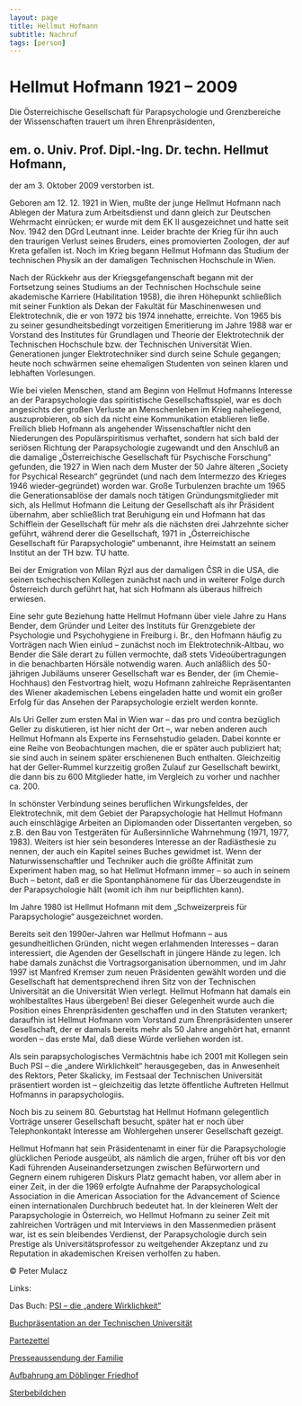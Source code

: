 ```yaml
---
layout: page
title: Hellmut Hofmann
subtitle: Nachruf
tags: [person]
---
```


# Hellmut Hofmann 1921 – 2009
Die Österreichische Gesellschaft für Parapsychologie und Grenzbereiche der Wissenschaften trauert um ihren Ehrenpräsidenten,

## em. o. Univ. Prof. Dipl.-Ing. Dr. techn. Hellmut Hofmann,
der am 3. Oktober 2009 verstorben ist.

Geboren am 12. 12. 1921 in Wien, mußte der junge Hellmut Hofmann nach Ablegen der Matura zum Arbeitsdienst und dann gleich zur Deutschen Wehrmacht einrücken; er wurde mit dem EK II ausgezeichnet und hatte seit Nov. 1942 den DGrd Leutnant inne. Leider brachte der Krieg für ihn auch den traurigen Verlust seines Bruders, eines promovierten Zoologen, der auf Kreta gefallen ist. Noch im Krieg begann Hellmut Hofmann das Studium der technischen Physik an der damaligen Technischen Hochschule in Wien.

Nach der Rückkehr aus der Kriegsgefangenschaft begann mit der Fortsetzung seines Studiums an der Technischen Hochschule seine akademische Karriere (Habilitation 1958), die ihren Höhepunkt schließlich mit seiner Funktion als Dekan der Fakultät für Maschinenwesen und Elektrotechnik, die er von 1972 bis 1974 innehatte, erreichte. Von 1965 bis zu seiner gesundheitsbedingt vorzeitigen Emeritierung im Jahre 1988 war er Vorstand des Institutes für Grundlagen und Theorie der Elektrotechnik der Technischen Hochschule bzw. der Technischen Universität Wien. Generationen junger Elektrotechniker sind durch seine Schule gegangen; heute noch schwärmen seine ehemaligen Studenten von seinen klaren und lebhaften Vorlesungen.

Wie bei vielen Menschen, stand am Beginn von Hellmut Hofmanns Interesse an der Parapsychologie das spiritistische Gesellschaftsspiel, war es doch angesichts der großen Verluste an Menschenleben im Krieg naheliegend, auszuprobieren, ob sich da nicht eine Kommunikation etablieren ließe. Freilich blieb Hofmann als angehender Wissenschaftler nicht den Niederungen des Populärspiritismus verhaftet, sondern hat sich bald der seriösen Richtung der Parapsychologie zugewandt und den Anschluß an die damalige „Österreichische Gesellschaft für Psychische Forschung“ gefunden, die 1927 in Wien nach dem Muster der 50 Jahre älteren „Society for Psychical Research“ gegründet (und nach dem Intermezzo des Krieges 1946 wieder-gegründet) worden war. Große Turbulenzen brachte um 1965 die Generationsablöse der damals noch tätigen Gründungsmitglieder mit sich, als Hellmut Hofmann die Leitung der Gesellschaft als ihr Präsident übernahm, aber schließlich trat Beruhigung ein und Hofmann hat das Schifflein der Gesellschaft für mehr als die nächsten drei Jahrzehnte sicher geführt, während derer die Gesellschaft, 1971 in „Österreichische Gesellschaft für Parapsychologie“ umbenannt, ihre Heimstatt an seinem Institut an der TH bzw. TU hatte.

Bei der Emigration von Milan Rýzl aus der damaligen ČSR in die USA, die seinen tschechischen Kollegen zunächst nach und in weiterer Folge durch Österreich durch geführt hat, hat sich Hofmann als überaus hilfreich erwiesen.

Eine sehr gute Beziehung hatte Hellmut Hofmann über viele Jahre zu Hans Bender, dem Gründer und Leiter des Instituts für Grenzgebiete der Psychologie und Psychohygiene in Freiburg i. Br., den Hofmann häufig zu Vorträgen nach Wien einlud – zunächst noch im Elektrotechnik-Altbau, wo Bender die Säle derart zu füllen vermochte, daß stets Videoübertragungen in die benachbarten Hörsäle notwendig waren. Auch anläßlich des 50-jährigen Jubiläums unserer Gesellschaft war es Bender, der (im Chemie-Hochhaus) den Festvortrag hielt, wozu Hofmann zahlreiche Repräsentanten des Wiener akademischen Lebens eingeladen hatte und womit ein großer Erfolg für das Ansehen der Parapsychologie erzielt werden konnte.

Als Uri Geller zum ersten Mal in Wien war – das pro und contra bezüglich Geller zu diskutieren, ist hier nicht der Ort –, war neben anderen auch Hellmut Hofmann als Experte ins Fernsehstudio geladen. Dabei konnte er eine Reihe von Beobachtungen machen, die er später auch publiziert hat; sie sind auch in seinem später erschienenen Buch enthalten. Gleichzeitig hat der Geller-Rummel kurzzeitig großen Zulauf zur Gesellschaft bewirkt, die dann bis zu 600 Mitglieder hatte, im Vergleich zu vorher und nachher ca. 200.

In schönster Verbindung seines beruflichen Wirkungsfeldes, der Elektrotechnik, mit dem Gebiet der Parapsychologie hat Hellmut Hofmann auch einschlägige Arbeiten an Diplomanden oder Dissertanten vergeben, so z.B. den Bau von Testgeräten für Außersinnliche Wahrnehmung (1971, 1977, 1983). Weiters ist hier sein besonderes Interesse an der Radiästhesie zu nennen, der auch ein Kapitel seines Buches gewidmet ist. Wenn der Naturwissenschaftler und Techniker auch die größte Affinität zum Experiment haben mag, so hat Hellmut Hofmann immer – so auch in seinem Buch – betont, daß er die Spontanphänomene für das Überzeugendste in der Parapsychologie hält (womit ich ihm nur beipflichten kann).

Im Jahre 1980 ist Hellmut Hofmann mit dem „Schweizerpreis für Parapsychologie“ ausgezeichnet worden.

Bereits seit den 1990er-Jahren war Hellmut Hofmann – aus gesundheitlichen Gründen, nicht wegen erlahmenden Interesses – daran interessiert, die Agenden der Gesellschaft in jüngere Hände zu legen. Ich habe damals zunächst die Vortragsorganisation übernommen, und im Jahr 1997 ist Manfred Kremser zum neuen Präsidenten gewählt worden und die Gesellschaft hat dementsprechend ihren Sitz von der Technischen Universität an die Universität Wien verlegt. Hellmut Hofmann hat damals ein wohlbestalltes Haus übergeben! Bei dieser Gelegenheit wurde auch die Position eines Ehrenpräsidenten geschaffen und in den Statuten verankert; daraufhin ist Hellmut Hofmann vom Vorstand zum Ehrenpräsidenten unserer Gesellschaft, der er damals bereits mehr als 50 Jahre angehört hat, ernannt worden – das erste Mal, daß diese Würde verliehen worden ist.

Als sein parapsychologisches Vermächtnis habe ich 2001 mit Kollegen sein Buch PSI – die „andere Wirklichkeit“ herausgegeben, das in Anwesenheit des Rektors, Peter Skalicky, im Festsaal der Technischen Universität präsentiert worden ist – gleichzeitig das letzte öffentliche Auftreten Hellmut Hofmanns in parapsychologiis.

Noch bis zu seinem 80. Geburtstag hat Hellmut Hofmann gelegentlich Vorträge unserer Gesellschaft besucht, später hat er noch über Telephonkontakt Interesse am Wohlergehen unserer Gesellschaft gezeigt.

Hellmut Hofmann hat sein Präsidentenamt in einer für die Parapsychologie glücklichen Periode ausgeübt, als nämlich die argen, früher oft bis vor den Kadi führenden Auseinandersetzungen zwischen Befürwortern und Gegnern einem ruhigeren Diskurs Platz gemacht haben, vor allem aber in einer Zeit, in der die 1969 erfolgte Aufnahme der Parapsychological Association in die American Association for the Advancement of Science einen internationalen Durchbruch bedeutet hat. In der kleineren Welt der Parapsychologie in Österreich, wo Hellmut Hofmann zu seiner Zeit mit zahlreichen Vorträgen und mit Interviews in den Massenmedien präsent war, ist es sein bleibendes Verdienst, der Parapsychologie durch sein Prestige als Universitätsprofessor zu weitgehender Akzeptanz und zu Reputation in akademischen Kreisen verholfen zu haben.

© Peter Mulacz

Links:

Das Buch: [PSI – die „andere Wirklichkeit“](http://vabene.at/collect/parapsy/111_2.htm)

[Buchpräsentation an der Technischen Universität](http://vabene.at/praesent/111_2/0.htm)

[Partezettel](https://parapsychologie.ac.at/hofmann/partezettel.pdf)

[Presseaussendung der Familie](https://parapsychologie.ac.at/hofmann/presse.pdf)

[Aufbahrung am Döblinger Friedhof](https://parapsychologie.ac.at/hofmann/aufbahrung.htm)

[Sterbebildchen](https://parapsychologie.ac.at/hofmann/sterbeb.pdf)

